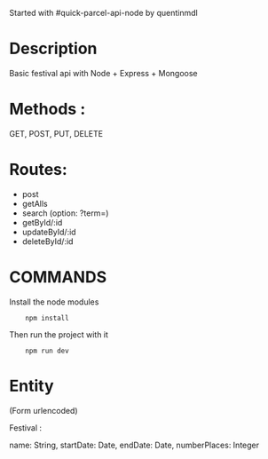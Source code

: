 Started with #quick-parcel-api-node by quentinmdl

# Description 

Basic festival api with Node + Express + Mongoose

# Methods : 

GET, POST, PUT, DELETE

# Routes: 

- post
- getAlls
- search (option: ?term=)
- getById/:id
- updateById/:id
- deleteById/:id


# COMMANDS


Install the node modules 

```console
    npm install
```

Then run the project with it

```console
    npm run dev
```

# Entity

(Form urlencoded)

Festival :

name: String,
startDate: Date,
endDate: Date,
numberPlaces: Integer


  
  
  
  
  
